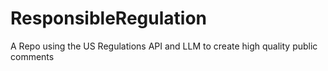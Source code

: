 # ResponsibleRegulation
A Repo using the US Regulations API and LLM to create high quality public comments
